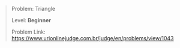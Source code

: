 >Problem: Triangle
>
>Level: **Beginner**
>
>Problem Link: https://www.urionlinejudge.com.br/judge/en/problems/view/1043